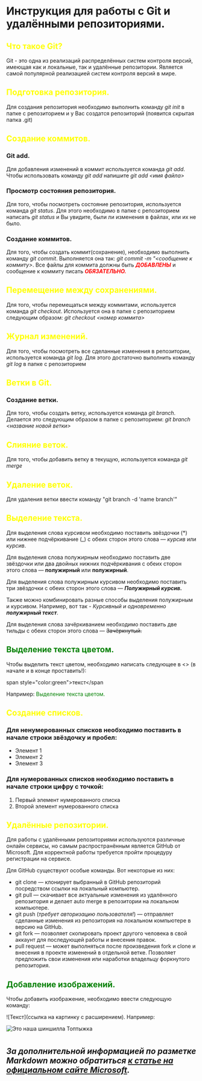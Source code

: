 # Инструкция для работы с Git и удалёнными репозиториями.

## <span style="color:yellow">Что такое Git?</span>

Git - это одна из реализаций распределённых систем контроля версий, имеющая как и локальные, так и удалённые репозитории. Является самой популярной реализацией систем контроля версий в мире.
## <span style="color:yellow">Подготовка репозитория.</span>
Для создания репозитория необходимо выполнить команду *git init*  в папке с репозиторием и у Вас создатся репозиторий (появится скрытая папка .git)

## <span style="color:yellow">Создание коммитов.</span>

### Git add.
Для добавления изменений в коммит используется команда *git add*. Чтобы использовать команду *git add* напишите *git add <имя файла>*

### Просмотр состояния репозитория.
Для того, чтобы посмотреть состояние репозитория, используется команда *git status*. Для этого необходимо в папке с репозиторием написать *git status* и Вы увидите, были ли изменения в файлах, или их не было.

### Создание коммитов.
Для того, чтобы создать коммит(сохранение), необходимо выполнить команду *git commit*. Выполняется она так: *git commit -m "<сообщение к коммиту>*. Все файлы для коммита должны быть ***<span style="color:red">ДОБАВЛЕНЫ</span>*** и сообщение к коммиту писать ***<span style="color:red">ОБЯЗАТЕЛЬНО.</span>***

## <span style="color:yellow">Перемещение между сохранениями.</span>
Для того, чтобы перемещаться между коммитами, используется команда *git checkout*. Используется она в папке с репозиторием следующим образом: *git checkout <номер коммита>*

## <span style="color:yellow">Журнал изменений.</span>
Для того, чтобы посмотреть все сделанные изменения в репозитории, используется команда *git log*. Для этого достаточно выполнить команду *git log* в папке с репозиторием

## <span style="color:yellow">Ветки в Git.</span>

### Создание ветки.

Для того, чтобы создать ветку, используется команда *git branch*. Делается это следующим образом в папке с репозиторием: *git branch <название новой ветки>*

## <span style="color:yellow">Слияние веток.</span>

Для того, чтобы добавить ветку в текущую, используется команда *git merge <name branch>*

## <span style="color:yellow">Удаление веток.</span>
Для удаления ветки ввести команду "git branch -d 'name branch'"

## <span style="color:yellow">Выделение текста.</span>
Для выделения слова курсивом необходимо поставить звёздочки (*) или нижнее подчёркивание (_) с обеих сторон этого слова — *курсив* или _курсив_.

Для выделения слова полужирным необходимо поставить две звёздочки или два двойных нижних подчёркивания с обеих сторон этого слова — **полужирный** или __полужирный__.

Для выделения слова полужирным курсивом необходимо поставить три звёздочки с обеих сторон этого слова — ***Полужирный курсив.***

Также можно комбинировать разные способы выделения полужирным и курсивом. Например, вот так - _Курсивный и одновременно **полужирный текст**_.

Для выделения слова зачёркиванием необходимо поставить две тильды с обеих сторон этого слова — ~~Зачёркнутый.~~


## <span style="color:green">Выделение текста цветом.</span>

Чтобы выделить текст цветом, необходимо написать следующее в <> (в начале и в конце проставить!):

span style="color:green">текст</span

Например: <span style="color:green">Выделение текста цветом.</span>


## <span style="color:yellow">Создание списков.</span>

### Для ненумерованных списков необходимо поставить в начале строки звёздочку и пробел:
* Элемент 1
* Элемент 2
* Элемент 3

### Для нумерованных списков необходимо поставить в начале строки цифру с точкой:
1. Первый элемент нумерованного списка
2. Второй элемент нумерованного списка

## <span style="color:yellow">Удалённые репозитории.</span>

Для работы с удалёнными репозиториями используются различные онлайн сервисы, но самым распространённым является GitHub от Microsoft. Для корректной работы требуется пройти процедуру регистрации на сервисе.

Для GitHub существуют особые команды. Вот некоторые из них:

* git clone — клонирует выбранный в GitHub репозиторий посредством ссылки на локальный компьютер.
* git pull — скачивает все актуальные изменения из удалённого репозитория и делает auto merge в репозитории на локальном компьютере.
* git push (_требует авторизацию пользователя!_) — отправляет сделанные изменения из репозитория на локальном компьютере в версию на GitHub. 
* git fork — позволяет скопировать проект другого человека в свой аккаунт для последующей работы и внесения правок.
*  pull request — может выполняться после произведения fork и clone и внесения в проекте изменений в отдельной ветке. Позволяет предложить свои изменения или наработки владельцу форкнутого репозитория.

 


## <span style="color:green">Добавление изображений.</span>

Чтобы добавить изображение, необходимо ввести следующую команду:

![Текст](ссылка на картинку с расширением). Например:

![Это наша шиншилла Топтыжка](chin.jpg)

#
## *За дополнительной информацией по разметке Markdown можно обратиться [к статье на официальном сайте Microsoft](https://docs.microsoft.com/ru-ru/contribute/markdown-reference).*